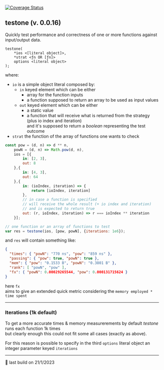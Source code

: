 [![Coverage Status](https://coveralls.io/repos/github/fedeghe/testone/badge.svg?branch=master)](https://coveralls.io/github/fedeghe/testone?branch=master)
## testone (v. 0.0.16)

Quickly test performance and correctness of one or more functions against input/output data.  

```
testone(
    *ios <[literal object]>,
    *strat <ƒn OR [ƒn]>
    options <literal object>
);
```
where:
- `io` is a simple object literal composed by:  
    - `in` keyed element which can be either
        - array for the function inputs 
        - a function supposed to return an array to be used as input values
    - `out` keyed element which can be either
        - a static value  
        - a function that will receive what is returned from the strategy (plus io index and iteration)  
        and it's supposed to return a _boolean_ representing the test outcome
- `strat` the function of the array of functions one wants to check


``` js 
const pow = (d, n) => d ** n,
    powN = (d, n) => Math.pow(d, n),
    ios = [{
        in: [2, 3],
        out: 8
    },{
        in: [4, 3],
        out: 64
    },{
        in: (ioIndex, iteration) => {
            return [ioIndex, iteration]
        },
        // in case a function is specified
        // will receive the whole result (+ io index and iteration)
        // and is expected to return true
        out: (r, ioIndex, iteration) => r === ioIndex ** iteration
    }];

// one function or an array of functions to test
var res = testone(ios, [pow, powN], {iterations: 1e6});
```

and `res` will contain something like: 

``` json 
{
  "times": { "powN": "770 ns", "pow": "859 ns" },
  "passing": { "pow": true, "powN": true },
  "mem": { "pow": "0.1533 B", "powN": "0.3801 B" },
  "rank": [ "powN", "pow" ],
  "fx": { "powN": 0.00029265544, "pow": 0.000131715624 }
}
```

here `fx`   
aims to give an extended quick metric considering the `memory employed * time spent`

---
### Iterations (1k default)
To get a more accurate times & memory measurerements by default _testone_ runs each function 1k times  
but clearly enough this could not fit some all cases (exactly as above). 

For this reason is possible to specify in the third `options` literal object an integer parameter keyed `iterations`  

---

🤟 last build on 21/1/2023  
